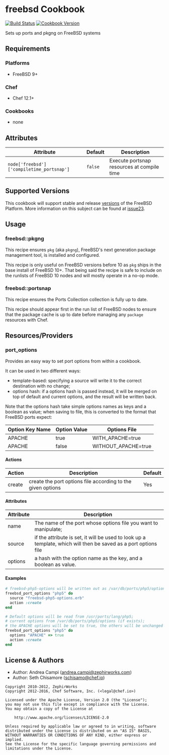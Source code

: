 # freebsd Cookbook

[![Build Status](https://travis-ci.org/chef-cookbooks/freebsd.svg?branch=master)](http://travis-ci.org/chef-cookbooks/freebsd) [![Cookbook Version](https://img.shields.io/cookbook/v/freebsd.svg)](https://supermarket.chef.io/cookbooks/freebsd)

Sets up ports and pkgng on FreeBSD systems

## Requirements

### Platforms

- FreeBSD 9+

### Chef

- Chef 12.1+

### Cookbooks

- none

## Attributes

Attribute                                 | Default | Description
----------------------------------------- | ------- | ------------------------------------------
`node['freebsd']['compiletime_portsnap']` | `false` | Execute portsnap resources at compile time

## Supported Versions

This cookbook will support stable and release [versions](https://www.freebsd.org/security/index.html#sup) of the FreeBSD Platform. More information on this subject can be found at [issue23](https://github.com/chef-cookbooks/freebsd/issues/23).

## Usage

### freebsd::pkgng

This recipe ensures `pkg` (aka `pkgng`), FreeBSD's next generation package management tool, is installed and configured.

This recipe is only useful on FreeBSD versions before 10 as `pkg` ships in the base install of FreeBSD 10+. That being said the recipe is safe to include on the runlists of FreeBSD 10 nodes and will mostly operate in a no-op mode.

### freebsd::portsnap

This recipe ensures the Ports Collection collection is fully up to date.

This recipe should appear first in the run list of FreeBSD nodes to ensure that the package cache is up to date before managing any `package` resources with Chef.

## Resources/Providers

### port_options

Provides an easy way to set port options from within a cookbook.

It can be used in two different ways:

- template-based: specifying a source will write it to the correct destination with no change;
- options hash: if a options hash is passed instead, it will be merged on top of default and current options, and the result will be written back.

Note that the options hash take simple options names as keys and a boolean as value; when saving to file, this is converted to the format that FreeBSD ports expect:

Option Key Name | Option Value | Options File
--------------- | ------------ | -------------------
APACHE          | true         | WITH_APACHE=true
APACHE          | false        | WITHOUT_APACHE=true

#### Actions

Action | Description                                                 | Default
------ | ----------------------------------------------------------- | -------
create | create the port options file according to the given options | Yes

#### Attributes

Attribute | Description
--------- | ---------------------------------------------------------------------------------------------------------------
name      | The name of the port whose options file you want to manipulate;
source    | if the attribute is set, it will be used to look up a template, which will then be saved as a port options file
options   | a hash with the option name as the key, and a boolean as value.

#### Examples

```ruby
# freebsd-php5-options will be written out as /var/db/ports/php5/options
freebsd_port_options "php5" do
  source "freebsd-php5-options.erb"
  action :create
end

# Default options will be read from /usr/ports/lang/php5;
# current options from /var/db/ports/php5/options (if exists);
# the APACHE options will be set to true, the others will be unchanged
freebsd_port_options "php5" do
  options "APACHE" => true
  action :create
end
```

## License & Authors

- Author: Andrea Campi ([andrea.campi@zephirworks.com](mailto:andrea.campi@zephirworks.com))
- Author: Seth Chisamore ([schisamo@chef.io](mailto:schisamo@chef.io))

```text
Copyright 2010-2012, ZephirWorks
Copyright 2012-2016, Chef Software, Inc. (<legal@chef.io>)

Licensed under the Apache License, Version 2.0 (the "License");
you may not use this file except in compliance with the License.
You may obtain a copy of the License at

    http://www.apache.org/licenses/LICENSE-2.0

Unless required by applicable law or agreed to in writing, software
distributed under the License is distributed on an "AS IS" BASIS,
WITHOUT WARRANTIES OR CONDITIONS OF ANY KIND, either express or implied.
See the License for the specific language governing permissions and
limitations under the License.
```
